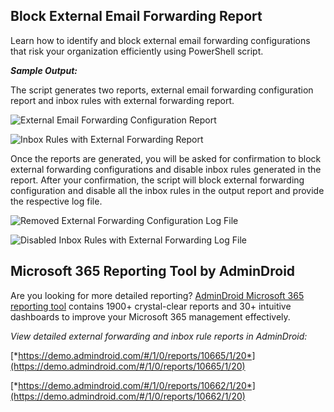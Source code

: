 ﻿## Block External Email Forwarding Report
Learn how to identify and block external email forwarding configurations that risk your organization efficiently using PowerShell script.

***Sample Output:***

The script generates two reports, external email forwarding configuration report and inbox rules with external forwarding report.

![External Email Forwarding Configuration <a name="_int_c2sl205a"></a>Report](https://o365reports.com/wp-content/uploads/2024/07/ExternalEmailForwardingReport-Sample-Output-800x158.png?v=1721713117)

![Inbox Rules with External Forwarding <a name="_int_s2hamngb"></a>Report](https://o365reports.com/wp-content/uploads/2024/07/InboxRulesWithExternalForwardingReport-Sample-Output-1024x191.png?v=1721713205)

Once the reports are generated, you will be asked for confirmation to block external forwarding configurations and disable inbox rules generated in the report. After your confirmation, the script will block external forwarding configuration and disable all the inbox rules in the output report and provide the respective log file.

![Removed External Forwarding Configuration Log File](https://o365reports.com/wp-content/uploads/2024/07/RemovedExternalForwarding-Log-File.png?v=1721713371)

![Disabled Inbox Rules with External Forwarding Log File](https://o365reports.com/wp-content/uploads/2024/07/DisableInboxRuleWithExternalForwarding-Log-File.png?v=1721713399)
## Microsoft 365 Reporting Tool by AdminDroid
Are you looking for more detailed reporting? [AdminDroid Microsoft 365 reporting tool](https://admindroid.com/?src=GitHub) contains 1900+ crystal-clear reports and 30+ intuitive dashboards to improve your Microsoft 365 management effectively.

*View detailed external forwarding and inbox rule reports in AdminDroid:*

[*https://demo.admindroid.com/#/1/0/reports/10665/1/20*](https://demo.admindroid.com/#/1/0/reports/10665/1/20)

[*https://demo.admindroid.com/#/1/0/reports/10662/1/20*](https://demo.admindroid.com/#/1/0/reports/10662/1/20)

